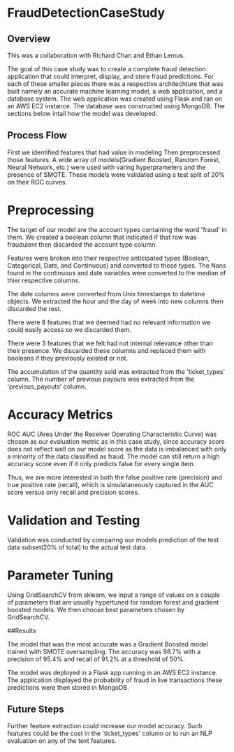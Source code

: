 # FraudDetectionCaseStudy

## Overview

This was a collaboration with Richard Chan and Ethan Lemus.

The goal of this case study was to create a complete fraud detection application that could interpret, display, and store fraud predictions. For each of these smaller pieces there was a respective architechture that was built namely an accurate machine learning model, a web application, and a database system. The web application was created using Flask and ran on an AWS EC2 instance. The database was constructed using MongoDB. The sections below intail how the model was developed.

## Process Flow

First we identified features that had value in modeling Then preprocessed those features. A wide array of models(Gradient Boosted, Random Forest, Neural Network, etc.) were used with varing hyperprameters and the presence of SMOTE. These models were validated using a test split of 20% on their ROC curves.

# Preprocessing
The target of our model are the account types containing the word 'fraud' in them. We created a boolean column that indicated if that row was fraudulent then discarded the account type column. 

Features were broken into their respective anticipated types (Boolean, Categorical, Date, and Continuous) and converted to those types. The Nans found in the continuous and date variables were converted to the median of thier respective columns. 

The date columns were converted from Unix timestamps to datetime objects. We extracted the hour and the day of week into new columns then discarded the rest.

There were 8 features that we deemed had no relevant information we could easily access so we discarded them.

There were 3 features that we felt had not internal relevance other than their presence. We discarded these columns and replaced them with booleans if they previously existed or not.

The accumulation of the quantity sold was extracted from the 'ticket_types' column. The number of previous payouts was extracted from the 'previous_payouts' column.

# Accuracy Metrics
ROC AUC (Area Under the Receiver Operating Characteristic Curve) was chosen as our evaluation metric as in this case study, since accuracy score does not reflect well on our model score as the data is imbalanced with only a minority of the data classified as fraud. The model can still return a high accuracy score even if it only predicts false for every single item.

Thus, we are more interested in both the false positive rate (precision) and true positive rate (recall), which is simulataneously captured in the AUC score versus only recall and precision scores.

# Validation and Testing

Validation was conducted by comparing our models prediction of the test data subset(20% of total) to the actual test data.

# Parameter Tuning

Using GridSearchCV from sklearn, we input a range of values on a couple of parameters that are usually hypertuned for random forest and gradient boosted models. We then choose best parameters chosen by GridSearchCV.

##Results

The model that was the most accurate was a Gradient Boosted model trained with SMOTE oversampling. The accuracy was 98.7% with a precision of 95.4% and recall of 91.2% at a threshold of 50%.

The model was deployed in a Flask app running in an AWS EC2 instance. The application displayed the probability of fraud in live transactions these predictions were then stored in MongoDB. 

## Future Steps

Further feature extraction could increase our model accuracy. Such features could be the cost in the 'ticket_types' column or to run an NLP evaluation on any of the text features.


